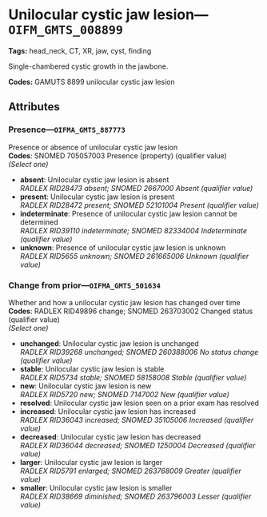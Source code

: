 # Unilocular cystic jaw lesion—`OIFM_GMTS_008899`

**Tags:** head_neck, CT, XR, jaw, cyst, finding

Single-chambered cystic growth in the jawbone.

**Codes:** GAMUTS 8899 unilocular cystic jaw lesion

## Attributes

### Presence—`OIFMA_GMTS_887773`

Presence or absence of unilocular cystic jaw lesion  
**Codes**: SNOMED 705057003 Presence (property) (qualifier value)  
*(Select one)*

- **absent**: Unilocular cystic jaw lesion is absent  
_RADLEX RID28473 absent; SNOMED 2667000 Absent (qualifier value)_
- **present**: Unilocular cystic jaw lesion is present  
_RADLEX RID28472 present; SNOMED 52101004 Present (qualifier value)_
- **indeterminate**: Presence of unilocular cystic jaw lesion cannot be determined  
_RADLEX RID39110 indeterminate; SNOMED 82334004 Indeterminate (qualifier value)_
- **unknown**: Presence of unilocular cystic jaw lesion is unknown  
_RADLEX RID5655 unknown; SNOMED 261665006 Unknown (qualifier value)_

### Change from prior—`OIFMA_GMTS_501634`

Whether and how a unilocular cystic jaw lesion has changed over time  
**Codes**: RADLEX RID49896 change; SNOMED 263703002 Changed status (qualifier value)  
*(Select one)*

- **unchanged**: Unilocular cystic jaw lesion is unchanged  
_RADLEX RID39268 unchanged; SNOMED 260388006 No status change (qualifier value)_
- **stable**: Unilocular cystic jaw lesion is stable  
_RADLEX RID5734 stable; SNOMED 58158008 Stable (qualifier value)_
- **new**: Unilocular cystic jaw lesion is new  
_RADLEX RID5720 new; SNOMED 7147002 New (qualifier value)_
- **resolved**: Unilocular cystic jaw lesion seen on a prior exam has resolved  
- **increased**: Unilocular cystic jaw lesion has increased  
_RADLEX RID36043 increased; SNOMED 35105006 Increased (qualifier value)_
- **decreased**: Unilocular cystic jaw lesion has decreased  
_RADLEX RID36044 decreased; SNOMED 1250004 Decreased (qualifier value)_
- **larger**: Unilocular cystic jaw lesion is larger  
_RADLEX RID5791 enlarged; SNOMED 263768009 Greater (qualifier value)_
- **smaller**: Unilocular cystic jaw lesion is smaller  
_RADLEX RID38669 diminished; SNOMED 263796003 Lesser (qualifier value)_
